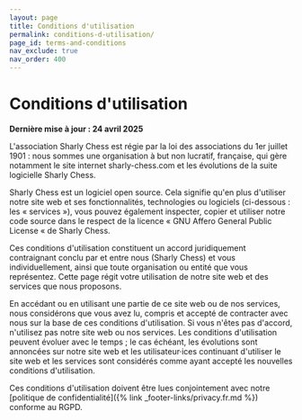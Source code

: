 ```yaml
---
layout: page
title: Conditions d'utilisation
permalink: conditions-d-utilisation/
page_id: terms-and-conditions
nav_exclude: true
nav_order: 400
---
```


# Conditions d'utilisation

**Dernière mise à jour : 24 avril 2025**

L'association Sharly Chess est régie par la loi des associations du 1er juillet 1901 : nous sommes une organisation à but non lucratif, française, qui gère notamment le site internet sharly-chess.com et les évolutions de la suite logicielle Sharly Chess.

Sharly Chess est un logiciel open source. Cela signifie qu'en plus d'utiliser notre site web et ses fonctionnalités, technologies ou logiciels (ci-dessous : les « services »), vous pouvez également inspecter, copier et utiliser notre code source dans le respect de la licence « GNU Affero General Public License « de Sharly Chess.

Ces conditions d'utilisation constituent un accord juridiquement contraignant conclu par et entre nous (Sharly Chess) et vous individuellement, ainsi que toute organisation ou entité que vous représentez. Cette page régit votre utilisation de notre site web et des services que nous proposons.

En accédant ou en utilisant une partie de ce site web ou de nos services, nous considérons que vous avez lu, compris et accepté de contracter avec nous sur la base de ces conditions d'utilisation. Si vous n'êtes pas d'accord, n'utilisez pas notre site web ou nos services. Les conditions d'utilisation peuvent évoluer avec le temps ; le cas échéant, les évolutions sont annoncées sur notre site web et les utilisateur·ices continuant d'utiliser le site web et les services sont considérés comme ayant accepté les nouvelles conditions d'utilisation.

Ces conditions d'utilisation doivent être lues conjointement avec notre [politique de confidentialité]({% link _footer-links/privacy.fr.md %}) conforme au RGPD.
